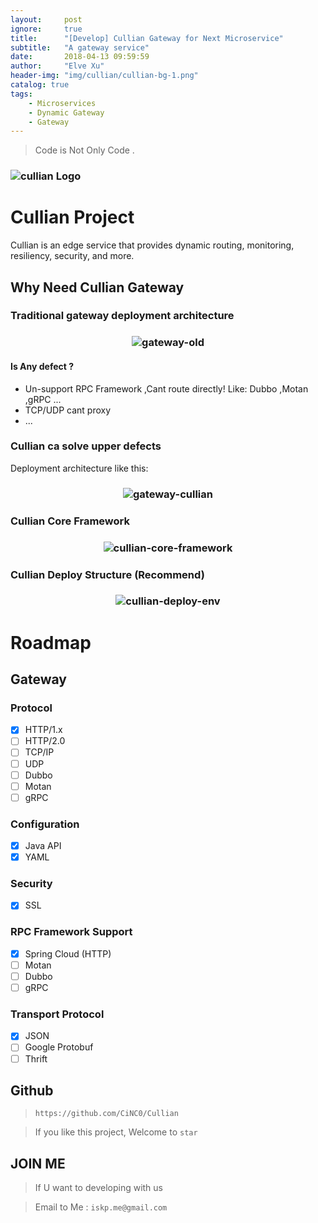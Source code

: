 ```yaml
---
layout:     post
ignore:     true
title:      "[Develop] Cullian Gateway for Next Microservice"
subtitle:   "A gateway service"
date:       2018-04-13 09:59:59
author:     "Elve Xu"
header-img: "img/cullian/cullian-bg-1.png"
catalog: true
tags:
    - Microservices
    - Dynamic Gateway
    - Gateway
---
```


> Code is Not Only Code .

<h3 align="left">
  <img src="{{ "/img/cullian/cullian-icon.png" | prepend: site.baseurl }}" alt="cullian Logo" />
</h3>

# Cullian Project

Cullian is an edge service that provides dynamic routing, monitoring, resiliency, security, and more.

## Why Need Cullian Gateway

### Traditional gateway deployment architecture

<h3 align="center">
  <img src="{{ "/img/cullian/gateway-old.png" | prepend: site.baseurl }}" alt="gateway-old" />
</h3>

#### Is Any defect ?

- Un-support RPC Framework ,Cant route directly! Like: Dubbo ,Motan ,gRPC ...
- TCP/UDP cant proxy
- ...

### Cullian ca solve upper defects

Deployment architecture like this:

<h3 align="center">
  <img src="{{ "/img/cullian/gateway-cullian.png" | prepend: site.baseurl }}" alt="gateway-cullian" />
</h3>

### Cullian Core Framework

<h3 align="center">
  <img src="{{ "/img/cullian/cullian-core-framework.png" | prepend: site.baseurl }}" alt="cullian-core-framework" />
</h3>

### Cullian Deploy Structure (Recommend) 

<h3 align="center">
  <img src="{{ "/img/cullian/cullian-deploy-env.png" | prepend: site.baseurl }}" alt="cullian-deploy-env" />
</h3>


# Roadmap
## Gateway

### Protocol
 
- [x] HTTP/1.x
- [ ] HTTP/2.0
- [ ] TCP/IP
- [ ] UDP
- [ ] Dubbo
- [ ] Motan
- [ ] gRPC

### Configuration
- [x] Java API
- [x] YAML

### Security

- [x] SSL

### RPC Framework Support

- [x] Spring Cloud (HTTP)
- [ ] Motan
- [ ] Dubbo
- [ ] gRPC

### Transport Protocol

- [x] JSON
- [ ] Google Protobuf
- [ ] Thrift

## Github

> `https://github.com/CiNC0/Cullian`

> If you like this project, Welcome to `star`

## JOIN ME

> If U want to developing with us

> Email to Me : `iskp.me@gmail.com`
